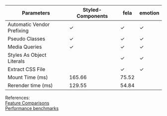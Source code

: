 | Parameters | Styled-Components | fela | emotion
| ---------- | ----------------- | ---- | -------
Automatic Vendor Prefixing | ✓ | ✓ | ✓ |
Pseudo Classes | ✓ | ✓ | ✓ |
Media Queries | ✓ | ✓ | ✓ |
Styles As Object Literals | | ✓ | ✓ |
Extract CSS File | | ✓ | ✓ |
Mount Time (ms)| 165.66 | 75.52 |
Rerender time (ms) | 129.55 | 54.84 |

References:<br />
[Feature Comparisons](https://github.com/MicheleBertoli/css-in-js/blob/master/README.md) <br />
[Performance benchmarks](https://github.com/A-gambit/CSS-IN-JS-Benchmarks/blob/master/RESULT.md)
